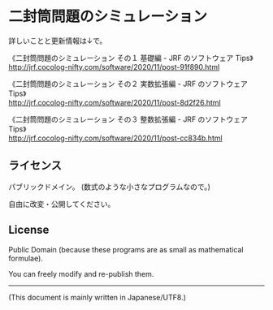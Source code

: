 # 二封筒問題のシミュレーション

<!-- Time-stamp: "2020-11-05T14:20:57Z" -->

詳しいことと更新情報は↓で。

《二封筒問題のシミュレーション その１ 基礎編 - JRF のソフトウェア Tips》  
http://jrf.cocolog-nifty.com/software/2020/11/post-91f890.html

《二封筒問題のシミュレーション その２ 実数拡張編 - JRF のソフトウェア Tips》  
http://jrf.cocolog-nifty.com/software/2020/11/post-8d2f26.html

《二封筒問題のシミュレーション その３ 整数拡張編 - JRF のソフトウェア Tips》  
http://jrf.cocolog-nifty.com/software/2020/11/post-cc834b.html


## ライセンス

パブリックドメイン。 (数式のような小さなプログラムなので。)

自由に改変・公開してください。


## License

Public Domain (because these programs are as small as mathematical formulae).

You can freely modify and re-publish them.

----
(This document is mainly written in Japanese/UTF8.)
